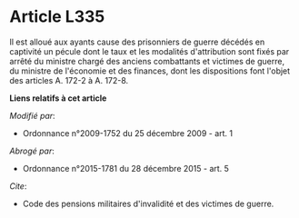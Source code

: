 # Article L335

Il est alloué aux ayants cause des prisonniers de guerre décédés en captivité un pécule dont le taux et les modalités
d'attribution sont fixés par arrêté du            ministre chargé des anciens combattants et victimes de guerre, du ministre
de l'économie et des finances, dont les dispositions font l'objet des articles A. 172-2 à A. 172-8.

**Liens relatifs à cet article**

_Modifié par_:

  - Ordonnance n°2009-1752 du 25 décembre 2009 - art. 1

_Abrogé par_:

  - Ordonnance n°2015-1781 du 28 décembre 2015 - art. 5

_Cite_:

  - Code des pensions militaires d'invalidité et des victimes de guerre.
